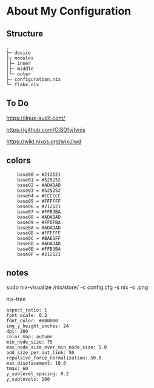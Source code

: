 # About My Configuration

## Structure

```
.
├─ device                  
├┬ modules                  
│├─ inner
│├─ middle              
│└─ outer      
├─ configuration.nix        
└─ flake.nix               
```

## To Do 

https://linux-audit.com/

https://github.com/CISOfy/lynis

https://wiki.nixos.org/wiki/Iwd

## colors

        base00 = #212121
        base01 = #525252
        base02 = #ADADAD
        base03 = #525252
        base04 = #CCCCCC
        base05 = #FFFFFF
        base06 = #212121
        base07 = #FFB3BA
        base08 = #ADADAD
        base09 = #FFDFBA
        base0A = #ADADAD
        base0B = #FFFFFF
        base0C = #BAE1FF
        base0D = #ADADAD
        base0E = #FFB3BA
        base0F = #212121


## notes

sudo nix-visualize /nix/store/<package> -c config.cfg -s nix -o <name>.png

nix-tree

```
aspect_ratio: 1
font_scale: 0.2
font_color: #000000
img_y_height_inches: 24
dpi: 300
color_map: autumn
min_node_size: 75
max_node_size_over_min_node_size: 5.0
add_size_per_out_link: 50
repulsive_force_normalization: 50.0
max_displacement: 10.0
tmax: 60
y_sublevel_spacing: 0.2
y_sublevels: 100
```